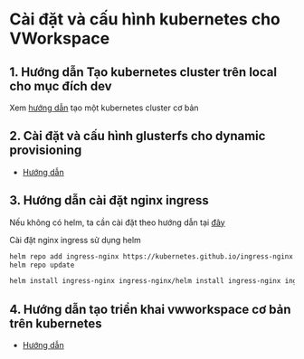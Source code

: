 # Cài đặt và cấu hình kubernetes cho VWorkspace

## 1. Hướng dẫn Tạo kubernetes cluster trên local cho mục đích dev
Xem [hướng dẫn](vagrant-script/vagrant-guide.md) tạo một kubernetes cluster cơ bản

## 2. Cài đặt và cấu hình glusterfs cho dynamic provisioning
- [Hướng dẫn](heketi-dynamic-config/heketi-deploy-guide.md)

## 3. Hướng dẫn cài đặt nginx ingress
Nếu không có helm, ta cần cài đặt theo hướng dẫn tại [đây](https://helm.sh/docs/intro/install/)

Cài đặt nginx ingress sử dụng helm
```sh
helm repo add ingress-nginx https://kubernetes.github.io/ingress-nginx
helm repo update

helm install ingress-nginx ingress-nginx/helm install ingress-nginx ingress-nginx/ingress-nginx --set controller.hostNetwork=true,controller.service.type="",controller.kind=DaemonSet -n ingress-nginx --create-namespace
```

## 4. Hướng dẫn tạo triển khai vwworkspace cơ bản trên kubernetes
- [Hướng dẫn](kubernetes-vworkspace/vworkspace-kube-deploy-guide.md)
